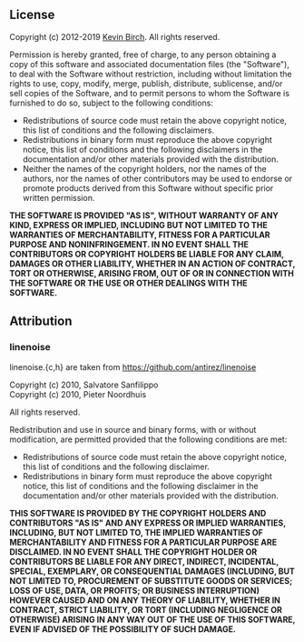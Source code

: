 ## License

Copyright (c) 2012-2019 [Kevin Birch](mailto:kmb@pobox.com).  All rights reserved.

Permission is hereby granted, free of charge, to any person obtaining a copy of
this software and associated documentation files (the "Software"), to deal with
the Software without restriction, including without limitation the rights to
use, copy, modify, merge, publish, distribute, sublicense, and/or sell copies of
the Software, and to permit persons to whom the Software is furnished to do so,
subject to the following conditions:

- Redistributions of source code must retain the above copyright notice, this
  list of conditions and the following disclaimers.
- Redistributions in binary form must reproduce the above copyright notice, this
  list of conditions and the following disclaimers in the documentation and/or
  other materials provided with the distribution.
- Neither the names of the copyright holders, nor the names of the authors, nor
  the names of other contributors may be used to endorse or promote products
  derived from this Software without specific prior written permission.

**THE SOFTWARE IS PROVIDED "AS IS", WITHOUT WARRANTY OF ANY KIND, EXPRESS OR
IMPLIED, INCLUDING BUT NOT LIMITED TO THE WARRANTIES OF MERCHANTABILITY, FITNESS
FOR A PARTICULAR PURPOSE AND NONINFRINGEMENT. IN NO EVENT SHALL THE CONTRIBUTORS
OR COPYRIGHT HOLDERS BE LIABLE FOR ANY CLAIM, DAMAGES OR OTHER LIABILITY,
WHETHER IN AN ACTION OF CONTRACT, TORT OR OTHERWISE, ARISING FROM, OUT OF OR IN
CONNECTION WITH THE SOFTWARE OR THE USE OR OTHER DEALINGS WITH THE SOFTWARE.**

## Attribution

### linenoise

linenoise.{c,h} are taken from https://github.com/antirez/linenoise

Copyright (c) 2010, Salvatore Sanfilippo <antirez at gmail dot com>  
Copyright (c) 2010, Pieter Noordhuis <pcnoordhuis at gmail dot com>  

All rights reserved.

Redistribution and use in source and binary forms, with or without
modification, are permitted provided that the following conditions are
met:

 *  Redistributions of source code must retain the above copyright
    notice, this list of conditions and the following disclaimer.
 *  Redistributions in binary form must reproduce the above copyright
    notice, this list of conditions and the following disclaimer in the
    documentation and/or other materials provided with the distribution.

**THIS SOFTWARE IS PROVIDED BY THE COPYRIGHT HOLDERS AND CONTRIBUTORS
"AS IS" AND ANY EXPRESS OR IMPLIED WARRANTIES, INCLUDING, BUT NOT
LIMITED TO, THE IMPLIED WARRANTIES OF MERCHANTABILITY AND FITNESS FOR
A PARTICULAR PURPOSE ARE DISCLAIMED. IN NO EVENT SHALL THE COPYRIGHT
HOLDER OR CONTRIBUTORS BE LIABLE FOR ANY DIRECT, INDIRECT, INCIDENTAL,
SPECIAL, EXEMPLARY, OR CONSEQUENTIAL DAMAGES (INCLUDING, BUT NOT
LIMITED TO, PROCUREMENT OF SUBSTITUTE GOODS OR SERVICES; LOSS OF USE,
DATA, OR PROFITS; OR BUSINESS INTERRUPTION) HOWEVER CAUSED AND ON ANY
THEORY OF LIABILITY, WHETHER IN CONTRACT, STRICT LIABILITY, OR TORT
(INCLUDING NEGLIGENCE OR OTHERWISE) ARISING IN ANY WAY OUT OF THE USE
OF THIS SOFTWARE, EVEN IF ADVISED OF THE POSSIBILITY OF SUCH DAMAGE.**


[home]: https://github.com/kevinbirch/kanabo "project home"
